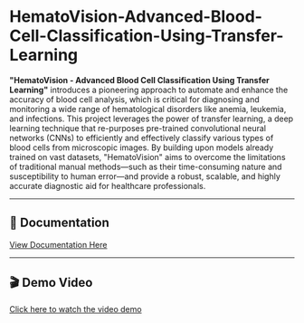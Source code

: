 # HematoVision-Advanced-Blood-Cell-Classification-Using-Transfer-Learning
**"HematoVision - Advanced Blood Cell Classification Using Transfer Learning"** introduces a pioneering approach to automate and enhance the accuracy of blood cell analysis, which is critical for diagnosing and monitoring a wide range of hematological disorders like anemia, leukemia, and infections. This project leverages the power of transfer learning, a deep learning technique that re-purposes pre-trained convolutional neural networks (CNNs) to efficiently and effectively classify various types of blood cells from microscopic images. By building upon models already trained on vast datasets, "HematoVision" aims to overcome the limitations of traditional manual methods—such as their time-consuming nature and susceptibility to human error—and provide a robust, scalable, and highly accurate diagnostic aid for healthcare professionals.

---

## 📄 Documentation

[View Documentation Here](https://github.com/hemanthjakkapu/HematoVision-Advanced-Blood-Cell-Classification-Using-Transfer-Learning/blob/main/HematoVision_Project_Documentation.pdf)

---

## 🎬 Demo Video

[Click here to watch the video demo](https://drive.google.com/file/d/1Lph0nAfjeHFfvqU1YHvJjLsdSvlHg6Z0/view?usp=drivesdk)
